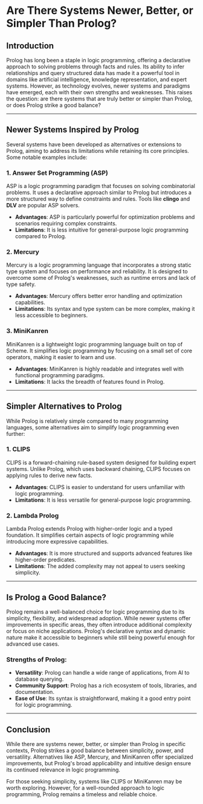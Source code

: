 # Are There Systems Newer, Better, or Simpler Than Prolog?

## Introduction

Prolog has long been a staple in logic programming, offering a declarative approach to solving problems through facts and rules. Its ability to infer relationships and query structured data has made it a powerful tool in domains like artificial intelligence, knowledge representation, and expert systems. However, as technology evolves, newer systems and paradigms have emerged, each with their own strengths and weaknesses. This raises the question: are there systems that are truly better or simpler than Prolog, or does Prolog strike a good balance?

---

## Newer Systems Inspired by Prolog

Several systems have been developed as alternatives or extensions to Prolog, aiming to address its limitations while retaining its core principles. Some notable examples include:

### 1. **Answer Set Programming (ASP)**
ASP is a logic programming paradigm that focuses on solving combinatorial problems. It uses a declarative approach similar to Prolog but introduces a more structured way to define constraints and rules. Tools like **clingo** and **DLV** are popular ASP solvers.

- **Advantages**: ASP is particularly powerful for optimization problems and scenarios requiring complex constraints.
- **Limitations**: It is less intuitive for general-purpose logic programming compared to Prolog.

### 2. **Mercury**
Mercury is a logic programming language that incorporates a strong static type system and focuses on performance and reliability. It is designed to overcome some of Prolog's weaknesses, such as runtime errors and lack of type safety.

- **Advantages**: Mercury offers better error handling and optimization capabilities.
- **Limitations**: Its syntax and type system can be more complex, making it less accessible to beginners.

### 3. **MiniKanren**
MiniKanren is a lightweight logic programming language built on top of Scheme. It simplifies logic programming by focusing on a small set of core operators, making it easier to learn and use.

- **Advantages**: MiniKanren is highly readable and integrates well with functional programming paradigms.
- **Limitations**: It lacks the breadth of features found in Prolog.

---

## Simpler Alternatives to Prolog

While Prolog is relatively simple compared to many programming languages, some alternatives aim to simplify logic programming even further:

### 1. **CLIPS**
CLIPS is a forward-chaining rule-based system designed for building expert systems. Unlike Prolog, which uses backward chaining, CLIPS focuses on applying rules to derive new facts.

- **Advantages**: CLIPS is easier to understand for users unfamiliar with logic programming.
- **Limitations**: It is less versatile for general-purpose logic programming.

### 2. **Lambda Prolog**
Lambda Prolog extends Prolog with higher-order logic and a typed foundation. It simplifies certain aspects of logic programming while introducing more expressive capabilities.

- **Advantages**: It is more structured and supports advanced features like higher-order predicates.
- **Limitations**: The added complexity may not appeal to users seeking simplicity.

---

## Is Prolog a Good Balance?

Prolog remains a well-balanced choice for logic programming due to its simplicity, flexibility, and widespread adoption. While newer systems offer improvements in specific areas, they often introduce additional complexity or focus on niche applications. Prolog's declarative syntax and dynamic nature make it accessible to beginners while still being powerful enough for advanced use cases.

### Strengths of Prolog:
- **Versatility**: Prolog can handle a wide range of applications, from AI to database querying.
- **Community Support**: Prolog has a rich ecosystem of tools, libraries, and documentation.
- **Ease of Use**: Its syntax is straightforward, making it a good entry point for logic programming.

---

## Conclusion

While there are systems newer, better, or simpler than Prolog in specific contexts, Prolog strikes a good balance between simplicity, power, and versatility. Alternatives like ASP, Mercury, and MiniKanren offer specialized improvements, but Prolog's broad applicability and intuitive design ensure its continued relevance in logic programming.

For those seeking simplicity, systems like CLIPS or MiniKanren may be worth exploring. However, for a well-rounded approach to logic programming, Prolog remains a timeless and reliable choice.
